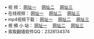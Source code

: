 &#8226; 视 频：
<a href="http://fy.fr.to/tv/" target="_blank">网址一</a>
　<a href="http://h2.dhm.ro:81/tv/" target="_blank">网址二</a>
　<a href="http://66.vizvaz.com/" target="_blank">网址三</a><br />
&#8226; 在线视频：
<a href="http://app63.ga/" target="_blank">网址一</a>
　<a href="http://66.vizvaz.com/" target="_blank">网址二</a>
　<a href="http://h2.dhm.ro/tv/" target="_blank">网址三</a><br />
&#8226; mp4视频下载：
<a href="http://fy.fr.to:81/mp4/" target="_blank">网址一</a>
　<a href="http://66.vizvaz.com/mp4/" target="_blank">网址二</a>
　<a href="http://h2.dhm.ro:81/mp4/" target="_blank">网址三</a><br />
&#8226; 視 頻 小 站：
<a href="http://app63.ga/" target="_blank">网址一</a>
　<a href="http://66.vizvaz.com/" target="_blank">网址二</a>
　<a href="http://w3.001www.com/" target="_blank">网址三</a>
<br />
&#8226; 索取翻墙软件QQ：2328134374<br />
